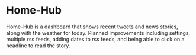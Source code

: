 # Home-Hub

Home-Hub is a dashboard that shows recent tweets and news stories, along with the weather for today. Planned improvements including settings, multiple rss feeds, adding dates to rss feeds, and being able to click on a headline to read the story.
